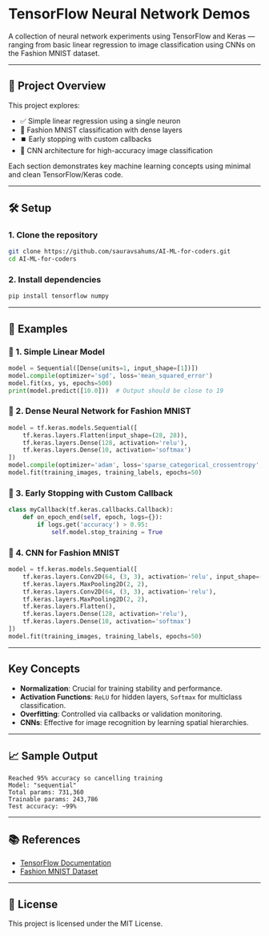 # TensorFlow Neural Network Demos

A collection of neural network experiments using TensorFlow and Keras — ranging from basic linear regression to image classification using CNNs on the Fashion MNIST dataset.

---

## 📌 Project Overview

This project explores:

- ✅ Simple linear regression using a single neuron
- 👕 Fashion MNIST classification with dense layers
- ⏹️ Early stopping with custom callbacks
- 🧩 CNN architecture for high-accuracy image classification

Each section demonstrates key machine learning concepts using minimal and clean TensorFlow/Keras code.

---

## 🛠️ Setup

### 1. Clone the repository

```bash
git clone https://github.com/sauravsahums/AI-ML-for-coders.git
cd AI-ML-for-coders
```

### 2. Install dependencies

```bash
pip install tensorflow numpy
```

---

## 🚀 Examples

### 🔹 1. Simple Linear Model

```python
model = Sequential([Dense(units=1, input_shape=[1])])
model.compile(optimizer='sgd', loss='mean_squared_error')
model.fit(xs, ys, epochs=500)
print(model.predict([10.0]))  # Output should be close to 19
```

### 🔹 2. Dense Neural Network for Fashion MNIST

```python
model = tf.keras.models.Sequential([
    tf.keras.layers.Flatten(input_shape=(28, 28)),
    tf.keras.layers.Dense(128, activation='relu'),
    tf.keras.layers.Dense(10, activation='softmax')
])
model.compile(optimizer='adam', loss='sparse_categorical_crossentropy', metrics=['accuracy'])
model.fit(training_images, training_labels, epochs=50)
```

### 🔹 3. Early Stopping with Custom Callback

```python
class myCallback(tf.keras.callbacks.Callback):
    def on_epoch_end(self, epoch, logs={}):
        if logs.get('accuracy') > 0.95:
            self.model.stop_training = True
```

### 🔹 4. CNN for Fashion MNIST

```python
model = tf.keras.models.Sequential([
    tf.keras.layers.Conv2D(64, (3, 3), activation='relu', input_shape=(28, 28, 1)),
    tf.keras.layers.MaxPooling2D(2, 2),
    tf.keras.layers.Conv2D(64, (3, 3), activation='relu'),
    tf.keras.layers.MaxPooling2D(2, 2),
    tf.keras.layers.Flatten(),
    tf.keras.layers.Dense(128, activation='relu'),
    tf.keras.layers.Dense(10, activation='softmax')
])
model.fit(training_images, training_labels, epochs=50)
```

---

## Key Concepts

- **Normalization**: Crucial for training stability and performance.
- **Activation Functions**: `ReLU` for hidden layers, `Softmax` for multiclass classification.
- **Overfitting**: Controlled via callbacks or validation monitoring.
- **CNNs**: Effective for image recognition by learning spatial hierarchies.

---

## 📈 Sample Output

```text
Reached 95% accuracy so cancelling training
Model: "sequential"
Total params: 731,360
Trainable params: 243,786
Test accuracy: ~99%
```

---

## 📚 References

- [TensorFlow Documentation](https://www.tensorflow.org/)
- [Fashion MNIST Dataset](https://github.com/zalandoresearch/fashion-mnist)

---

## 📄 License

This project is licensed under the MIT License.
